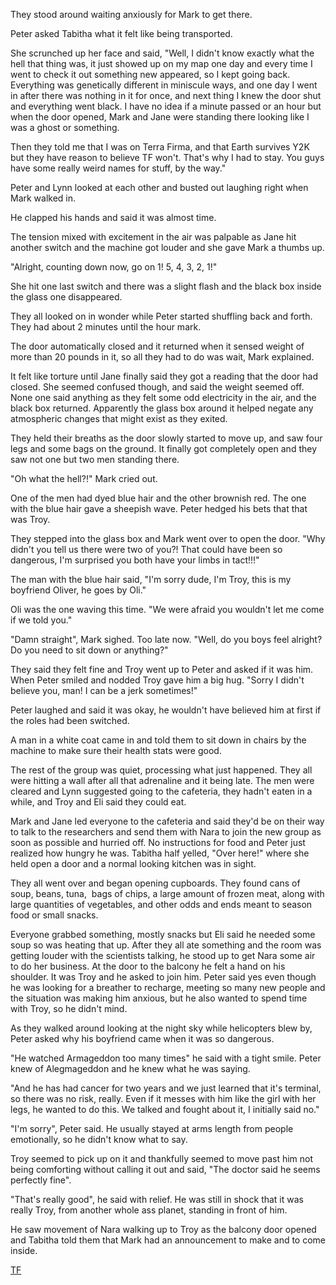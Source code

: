 

They stood around waiting anxiously for Mark to get there. 

Peter asked Tabitha what it felt like being transported. 

She scrunched up her face and said, "Well, I didn't know exactly what the hell that thing was, it just showed up on my map one day and every time I went to check it out something new appeared, so I kept going back. Everything was genetically different in miniscule ways, and one day I went in after there was nothing in it for once, and next thing I knew the door shut and everything went black. I have no idea if a minute passed or an hour but when the door opened, Mark and Jane were standing there looking like I was a ghost or something. 

Then they told me that I was on Terra Firma, and that Earth survives Y2K but they have reason to believe TF won't. That's why I had to stay. You guys have some really weird names for stuff, by the way." 

Peter and Lynn looked at each other and busted out laughing right when Mark walked in. 

He clapped his hands and said it was almost time. 

The tension mixed with excitement in the air was palpable as Jane hit another switch and the machine got louder and she gave Mark a thumbs up. 

"Alright, counting down now, go on 1! 5, 4, 3, 2, 1!" 

She hit one last switch and there was a slight flash and the black box inside the glass one disappeared. 

They all looked on in wonder while Peter started shuffling back and forth. They had about 2 minutes until the hour mark. 

The door automatically closed and it returned when it sensed weight of more than 20 pounds in it, so all they had to do was wait, Mark explained. 

It felt like torture until Jane finally said they got a reading that the door had closed. She seemed confused though, and said the weight seemed off. None one said anything as they felt some odd electricity in the air, and the black box returned. Apparently the glass box around it helped negate any atmospheric changes that might exist as they exited. 

They held their breaths as the door slowly started to move up, and saw four legs and some bags on the ground. It finally got completely open and they saw not one but two men standing there. 

"Oh what the hell?!" Mark cried out. 

One of the men had dyed blue hair and the other brownish red. The one with the blue hair gave a sheepish wave.
Peter hedged his bets that that was Troy. 

They stepped into the glass box and Mark went over to open the door.
"Why didn't you tell us there were two of you?! That could have been so dangerous, I'm surprised you both have your limbs in tact!!!" 

The man with the blue hair said, "I'm sorry dude, I'm Troy, this is my boyfriend Oliver, he goes by Oli." 

Oli was the one waving this time.
"We were afraid you wouldn't let me come if we told you." 

"Damn straight", Mark sighed. Too late now. 
"Well, do you boys feel alright? Do you need to sit down or anything?" 

They said they felt fine and Troy went up to Peter and asked if it was him. When Peter smiled and nodded Troy gave him a big hug.
"Sorry I didn't believe you, man! I can be a jerk sometimes!" 

Peter laughed and said it was okay, he wouldn't have believed him at first if the roles had been switched. 

A man in a white coat came in and told them to sit down in chairs by the machine to make sure their health stats were good. 

The rest of the group was quiet, processing what just happened. They all were hitting a wall after all that adrenaline and it being late. The men were cleared and Lynn suggested going to the cafeteria, they hadn't eaten in a while, and Troy and Eli said they could eat. 

Mark and Jane led everyone to the cafeteria and said they'd be on their way to talk to the researchers and send them with Nara to join the new group as soon as possible and hurried off. 
No instructions for food and Peter just realized how hungry he was. Tabitha half yelled, "Over here!" where she held open a door and a normal looking kitchen was in sight. 

They all went over and began opening cupboards. They found cans of soup, beans, tuna,  bags of chips, a large amount of frozen meat, along with large quantities of vegetables, and other odds and ends meant to season food or small snacks. 

Everyone grabbed something, mostly snacks but Eli said he needed some soup so was heating that up. After they all ate something and the room was getting louder with the scientists talking, he stood up to get Nara some air to do her business. At the door to the balcony he felt a hand on his shoulder. It was Troy and he asked to join him.
Peter said yes even though he was looking for a breather to recharge, meeting so many new people and the situation was making him anxious, but he also wanted to spend time with Troy, so he didn't mind. 

As they walked around looking at the night sky while helicopters blew by, Peter asked why his boyfriend came when it was so dangerous. 

"He watched Armageddon too many times" he said with a tight smile.
Peter knew of Alegmageddon and he knew what he was saying. 

"And he has had cancer for two years and we just learned that it's terminal, so there was no risk, really. Even if it messes with him like the girl with her legs, he wanted to do this. We talked and fought about it, I initially said no." 

"I'm sorry", Peter said. He usually stayed at arms length from people emotionally, so he didn't know what to say. 

Troy seemed to pick up on it and thankfully seemed to move past him not being comforting without calling it out and said, "The doctor said he seems perfectly fine". 

"That's really good", he said with relief. 
He was still in shock that it was really Troy, from another whole ass planet, standing in front of him. 

He saw movement of Nara walking up to Troy as the balcony door opened and Tabitha told them that Mark had an announcement to make and to come inside.

[TF](http://www.iliveonterrafirma.com)